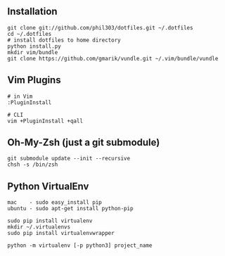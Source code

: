 ## Installation

    git clone git://github.com/phil303/dotfiles.git ~/.dotfiles
    cd ~/.dotfiles
    # install dotfiles to home directory
    python install.py
    mkdir vim/bundle
    git clone https://github.com/gmarik/vundle.git ~/.vim/bundle/vundle

## Vim Plugins
  
    # in Vim
    :PluginInstall

    # CLI
    vim +PluginInstall +qall

## Oh-My-Zsh (just a git submodule)

    git submodule update --init --recursive
    chsh -s /bin/zsh

## Python VirtualEnv

    mac    - sudo easy_install pip
    ubuntu - sudo apt-get install python-pip

    sudo pip install virtualenv
    mkdir ~/.virtualenvs
    sudo pip install virtualenvwrapper
    
    python -m virtualenv [-p python3] project_name
